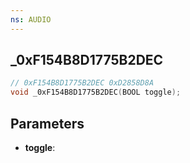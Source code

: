 ```yaml
---
ns: AUDIO
---
```

## _0xF154B8D1775B2DEC

```c
// 0xF154B8D1775B2DEC 0xD2858D8A
void _0xF154B8D1775B2DEC(BOOL toggle);
```


## Parameters
* **toggle**:

